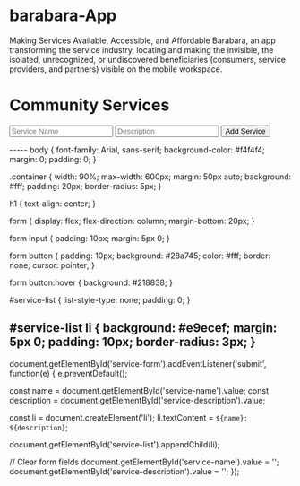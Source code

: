 # barabara-App
Making Services Available, Accessible, and Affordable
Barabara, an app transforming the service industry, locating and making the invisible, the isolated, unrecognized, or undiscovered beneficiaries (consumers, service providers, and partners) visible on the mobile workspace.
<!DOCTYPE html>
<html lang="en">
<head>
  <meta charset="UTF-8" />
  <meta name="viewport" content="width=device-width, initial-scale=1.0"/>
  <title>Community Services</title>
  <link rel="stylesheet" href="styles.css" />
</head>
<body>
  <div class="container">
    <h1>Community Services</h1>
    <form id="service-form">
      <input type="text" id="service-name" placeholder="Service Name" required />
      <input type="text" id="service-description" placeholder="Description" required />
      <button type="submit">Add Service</button>
    </form>
    <ul id="service-list"></ul>
  </div>
  <script src="script.js"></script>
</body>
</html>
-----
body {
  font-family: Arial, sans-serif;
  background-color: #f4f4f4;
  margin: 0;
  padding: 0;
}

.container {
  width: 90%;
  max-width: 600px;
  margin: 50px auto;
  background: #fff;
  padding: 20px;
  border-radius: 5px;
}

h1 {
  text-align: center;
}

form {
  display: flex;
  flex-direction: column;
  margin-bottom: 20px;
}

form input {
  padding: 10px;
  margin: 5px 0;
}

form button {
  padding: 10px;
  background: #28a745;
  color: #fff;
  border: none;
  cursor: pointer;
}

form button:hover {
  background: #218838;
}

#service-list {
  list-style-type: none;
  padding: 0;
}

#service-list li {
  background: #e9ecef;
  margin: 5px 0;
  padding: 10px;
  border-radius: 3px;
}
-------
document.getElementById('service-form').addEventListener('submit', function(e) {
  e.preventDefault();

  const name = document.getElementById('service-name').value;
  const description = document.getElementById('service-description').value;

  const li = document.createElement('li');
  li.textContent = `${name}: ${description}`;

  document.getElementById('service-list').appendChild(li);

  // Clear form fields
  document.getElementById('service-name').value = '';
  document.getElementById('service-description').value = '';
});
